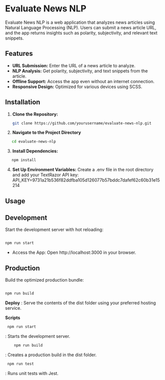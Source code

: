 # Evaluate News NLP

Evaluate News NLP is a web application that analyzes news articles using Natural Language Processing (NLP). Users can submit a news article URL, and the app returns insights such as polarity, subjectivity, and relevant text snippets.

## Features

- **URL Submission:** Enter the URL of a news article to analyze.
- **NLP Analysis:** Get polarity, subjectivity, and text snippets from the article.
- **Offline Support:** Access the app even without an internet connection.
- **Responsive Design:** Optimized for various devices using SCSS.

## Installation

1. **Clone the Repository:**
   ```bash
   git clone https://github.com/yourusername/evaluate-news-nlp.git
   ```
2. **Navigate to the Project Directory**

```bash
   cd evaluate-news-nlp
```

3. **Install Dependencies:**

```bash
   npm install
```

4. **Set Up Environment Variables:**
   Create a .env file in the root directory and add your TextRazor API key:
   API_KEY=9731a21b536f82ddfba105d126077b57bddc7dafef62c60b31e15214

## Usage

## Development

Start the development server with hot reloading:

```bash

npm run start

```

- Access the App: Open http://localhost:3000 in your browser.

## Production

Build the optimized production bundle:

```bash

npm run build

```

**Deploy** : Serve the contents of the dist folder using your preferred hosting service.

**Scripts**

   ```bash
    npm run start
```
: Starts the development server.
```bash
    npm run build
  ```
: Creates a production build in the dist folder.

```bash
 npm run test
```

  : Runs unit tests with Jest.
